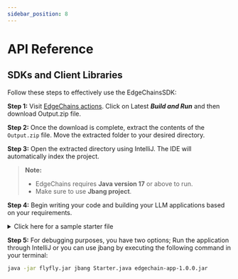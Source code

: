 ```yaml
---
sidebar_position: 8
---
```


# API Reference

## SDKs and Client Libraries

Follow these steps to effectively use the EdgeChainsSDK:

**Step 1:** Visit [EdgeChains actions](https://github.com/arakoodev/EdgeChains/actions). Click on Latest ***Build and Run*** and then download Output.zip file.

**Step 2:** Once the download is complete, extract the contents of the `Output.zip` file. Move the extracted folder to your desired directory.

**Step 3:** Open the extracted directory using IntelliJ. The IDE will automatically index the project.

> **Note:**
> - EdgeChains requires **Java version 17** or above to run. 
> - Make sure to use **Jbang project**.

**Step 4:** Begin writing your code and building your LLM applications based on your requirements.

<details>
<summary>Click here for a sample starter file</summary>

```java
{
  package com.edgechain;

import com.edgechain.lib.configuration.RedisEnv;
import com.edgechain.lib.request.ArkRequest;
import com.edgechain.lib.response.ArkResponse;
import io.reactivex.rxjava3.core.Observable;
import org.springframework.boot.SpringApplication;
import org.springframework.boot.autoconfigure.SpringBootApplication;
import org.springframework.context.annotation.Bean;
import org.springframework.web.bind.annotation.*;

import static com.edgechain.lib.constants.EndpointConstants.*;

@SpringBootApplication
public class Starter {

    private final String OPENAI_AUTH_KEY = ""; // YOUR OPENAI KEY
    private final String PINECONE_AUTH_KEY = ""; // YOUR PINECONE API KEY
    private final String PINECONE_QUERY_API = ""; // YOUR PINECONE QUERY API
    private final String PINECONE_UPSERT_API = ""; // YOUR PINECONE UPSERT API
    private final String PINECONE_DELETE = ""; // YOUR PINECONE DELETE

    public static void main(String[] args) {
        System.setProperty("server.port", "8080");
        SpringApplication.run(Starter.class, args);
    }


    @Bean
    public RedisEnv redisEnv() {
        RedisEnv redisEnv = new RedisEnv();
        redisEnv.setUrl("");
        redisEnv.setPort(12285);
        redisEnv.setUsername("default");
        redisEnv.setPassword("");
        redisEnv.setTtl(3600); // Configuring ttl for HistoryContext;
        return redisEnv;
    }

    @RestController
    @RequestMapping("/v1/examples")
    public class ExampleController {

      // ArkRequest can only accept Content-Type application/json & multipart/form-data ~ Define explicitly in your client.
        @GetMapping
        public ArkResponse m1(ArkRequest arkRequest) {
            return new ArkResponse(Observable.just("Hello, My Starter API is working...."));
        }

    }


}
}
```

</details>

**Step 5:** For debugging purposes, you have two options; Run the application through IntelliJ or you can use jbang by executing the following command in your terminal: 


```bash
java -jar flyfly.jar jbang Starter.java edgechain-app-1.0.0.jar
```
